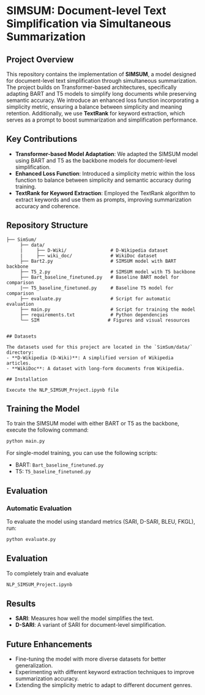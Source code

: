 
# SIMSUM: Document-level Text Simplification via Simultaneous Summarization

## Project Overview

This repository contains the implementation of **SIMSUM**, a model designed for document-level text simplification through simultaneous summarization. The project builds on Transformer-based architectures, specifically adapting BART and T5 models to simplify long documents while preserving semantic accuracy. We introduce an enhanced loss function incorporating a simplicity metric, ensuring a balance between simplicity and meaning retention. Additionally, we use **TextRank** for keyword extraction, which serves as a prompt to boost summarization and simplification performance.

## Key Contributions
- **Transformer-based Model Adaptation**: We adapted the SIMSUM model using BART and T5 as the backbone models for document-level simplification.
- **Enhanced Loss Function**: Introduced a simplicity metric within the loss function to balance between simplicity and semantic accuracy during training.
- **TextRank for Keyword Extraction**: Employed the TextRank algorithm to extract keywords and use them as prompts, improving summarization accuracy and coherence.
  
## Repository Structure
```
├── SimSum/ 
     ├── data/    
     |     ├── D-Wiki/                # D-Wikipedia dataset
     |     ├── wiki_doc/              # WikiDoc dataset         
     ├── Bart2.py                     # SIMSUM model with BART backbone
     ├── T5_2.py                      # SIMSUM model with T5 backbone
     ├── Bart_baseline_finetuned.py   # Baseline BART model for comparison
     |── T5_baseline_finetuned.py     # Baseline T5 model for comparison
     ├── evaluate.py                  # Script for automatic evaluation
     ├── main.py                      # Script for training the model
     ├── requirements.txt             # Python dependencies
     └── SIM                         # Figures and visual resources


## Datasets

The datasets used for this project are located in the `SimSum/data/` directory:
- **D-Wikipedia (D-Wiki)**: A simplified version of Wikipedia articles.
- **WikiDoc**: A dataset with long-form documents from Wikipedia.

## Installation

Execute the NLP_SIMSUM_Project.ipynb file
```

## Training the Model

To train the SIMSUM model with either BART or T5 as the backbone, execute the following command:

```bash
python main.py
```

For single-model training, you can use the following scripts:
- BART: `Bart_baseline_finetuned.py`
- T5: `T5_baseline_finetuned.py`

## Evaluation

### Automatic Evaluation
To evaluate the model using standard metrics (SARI, D-SARI, BLEU, FKGL), run:

```bash
python evaluate.py
```

## Evaluation

To completely train and evaluate

```bash
NLP_SIMSUM_Project.ipynb
```
## Results
- **SARI**: Measures how well the model simplifies the text.
- **D-SARI**: A variant of SARI for document-level simplification.

## Future Enhancements

- Fine-tuning the model with more diverse datasets for better generalization.
- Experimenting with different keyword extraction techniques to improve summarization accuracy.
- Extending the simplicity metric to adapt to different document genres.
